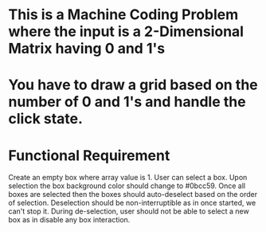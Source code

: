 # This is a Machine Coding Problem where the input is a 2-Dimensional Matrix having 0 and 1's
# You have to draw a grid based on the number of 0 and 1's and handle the click state.




# Functional Requirement
Create an empty box where array value is 1.
User can select a box. Upon selection the box background color should change to #0bcc59.
Once all boxes are selected then the boxes should auto-deselect based on the order of selection.
Deselection should be non-interruptible as in once started, we can't stop it.
During de-selection, user should not be able to select a new box as in disable any box interaction.


